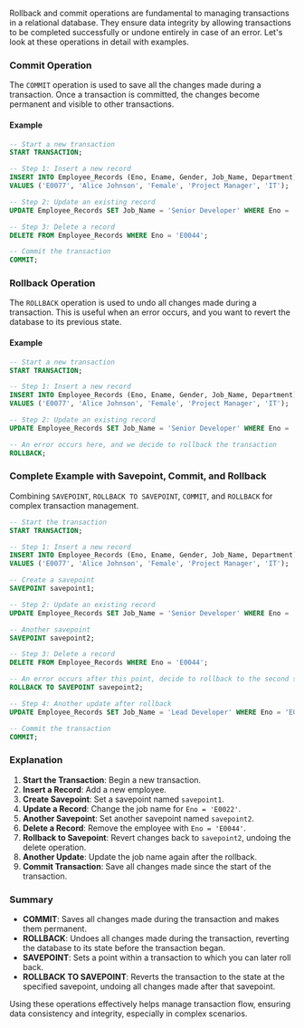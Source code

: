 Rollback and commit operations are fundamental to managing transactions in a relational database. They ensure data integrity by allowing transactions to be completed successfully or undone entirely in case of an error. Let's look at these operations in detail with examples.

### Commit Operation

The `COMMIT` operation is used to save all the changes made during a transaction. Once a transaction is committed, the changes become permanent and visible to other transactions.

#### Example

```sql
-- Start a new transaction
START TRANSACTION;

-- Step 1: Insert a new record
INSERT INTO Employee_Records (Eno, Ename, Gender, Job_Name, Department)
VALUES ('E0077', 'Alice Johnson', 'Female', 'Project Manager', 'IT');

-- Step 2: Update an existing record
UPDATE Employee_Records SET Job_Name = 'Senior Developer' WHERE Eno = 'E0022';

-- Step 3: Delete a record
DELETE FROM Employee_Records WHERE Eno = 'E0044';

-- Commit the transaction
COMMIT;
```

### Rollback Operation

The `ROLLBACK` operation is used to undo all changes made during a transaction. This is useful when an error occurs, and you want to revert the database to its previous state.

#### Example

```sql
-- Start a new transaction
START TRANSACTION;

-- Step 1: Insert a new record
INSERT INTO Employee_Records (Eno, Ename, Gender, Job_Name, Department)
VALUES ('E0077', 'Alice Johnson', 'Female', 'Project Manager', 'IT');

-- Step 2: Update an existing record
UPDATE Employee_Records SET Job_Name = 'Senior Developer' WHERE Eno = 'E0022';

-- An error occurs here, and we decide to rollback the transaction
ROLLBACK;
```

### Complete Example with Savepoint, Commit, and Rollback

Combining `SAVEPOINT`, `ROLLBACK TO SAVEPOINT`, `COMMIT`, and `ROLLBACK` for complex transaction management.

```sql
-- Start the transaction
START TRANSACTION;

-- Step 1: Insert a new record
INSERT INTO Employee_Records (Eno, Ename, Gender, Job_Name, Department)
VALUES ('E0077', 'Alice Johnson', 'Female', 'Project Manager', 'IT');

-- Create a savepoint
SAVEPOINT savepoint1;

-- Step 2: Update an existing record
UPDATE Employee_Records SET Job_Name = 'Senior Developer' WHERE Eno = 'E0022';

-- Another savepoint
SAVEPOINT savepoint2;

-- Step 3: Delete a record
DELETE FROM Employee_Records WHERE Eno = 'E0044';

-- An error occurs after this point, decide to rollback to the second savepoint
ROLLBACK TO SAVEPOINT savepoint2;

-- Step 4: Another update after rollback
UPDATE Employee_Records SET Job_Name = 'Lead Developer' WHERE Eno = 'E0022';

-- Commit the transaction
COMMIT;
```

### Explanation

1. **Start the Transaction**: Begin a new transaction.
2. **Insert a Record**: Add a new employee.
3. **Create Savepoint**: Set a savepoint named `savepoint1`.
4. **Update a Record**: Change the job name for `Eno = 'E0022'`.
5. **Another Savepoint**: Set another savepoint named `savepoint2`.
6. **Delete a Record**: Remove the employee with `Eno = 'E0044'`.
7. **Rollback to Savepoint**: Revert changes back to `savepoint2`, undoing the delete operation.
8. **Another Update**: Update the job name again after the rollback.
9. **Commit Transaction**: Save all changes made since the start of the transaction.

### Summary

- **COMMIT**: Saves all changes made during the transaction and makes them permanent.
- **ROLLBACK**: Undoes all changes made during the transaction, reverting the database to its state before the transaction began.
- **SAVEPOINT**: Sets a point within a transaction to which you can later roll back.
- **ROLLBACK TO SAVEPOINT**: Reverts the transaction to the state at the specified savepoint, undoing all changes made after that savepoint.

Using these operations effectively helps manage transaction flow, ensuring data consistency and integrity, especially in complex scenarios.

